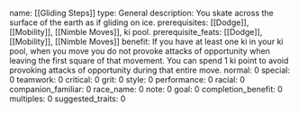 name: [[Gliding Steps]]
type: General
description: You skate across the surface of the earth as if gliding on ice.
prerequisites: [[Dodge]], [[Mobility]], [[Nimble Moves]], ki pool.
prerequisite_feats: [[Dodge]], [[Mobility]], [[Nimble Moves]]
benefit: If you have at least one ki in your ki pool, when you move you do not provoke attacks of opportunity when leaving the first square of that movement. You can spend 1 ki point to avoid provoking attacks of opportunity during that entire move.
normal: 0
special: 0
teamwork: 0
critical: 0
grit: 0
style: 0
performance: 0
racial: 0
companion_familiar: 0
race_name: 0
note: 0
goal: 0
completion_benefit: 0
multiples: 0
suggested_traits: 0
